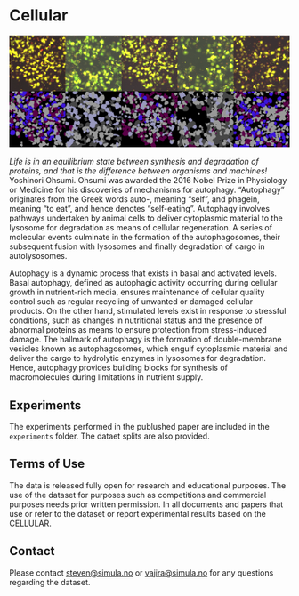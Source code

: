 # Cellular

![banner](/static/images/banner.png)

*Life is in an equilibrium state between synthesis and degradation of proteins, and that is the difference between organisms and machines!* Yoshinori Ohsumi. Ohsumi was awarded the 2016 Nobel Prize in Physiology or Medicine for his discoveries of mechanisms for autophagy. “Autophagy” originates from the Greek words auto-, meaning “self”, and phagein, meaning “to eat”, and hence denotes “self-eating”. Autophagy involves pathways undertaken by animal cells to deliver cytoplasmic material to the lysosome for degradation as means of cellular regeneration. A series of molecular events culminate in the formation of the autophagosomes, their subsequent fusion with lysosomes and finally degradation of cargo in autolysosomes. 

Autophagy is a dynamic process that exists in basal and activated levels. Basal autophagy, defined as autophagic activity occurring during cellular growth in nutrient-rich media, ensures maintenance of cellular quality control such as regular recycling of unwanted or damaged cellular products. On the other hand, stimulated levels exist in response to stressful conditions, such as changes in nutritional status and the presence of abnormal proteins as means to ensure protection from stress-induced damage. The hallmark of autophagy is the formation of double-membrane vesicles known as autophagosomes, which engulf cytoplasmic material and deliver the cargo to hydrolytic enzymes in lysosomes for degradation. Hence, autophagy provides building blocks for synthesis of macromolecules during limitations in nutrient supply. 

## Experiments
The experiments performed in the publushed paper are included in the `experiments` folder. The dataet splits are also provided.

## Terms of Use
The data is released fully open for research and educational purposes. The use of the dataset for purposes such as competitions and commercial purposes needs prior written permission. In all documents and papers that use or refer to the dataset or report experimental results based on the CELLULAR.

## Contact
Please contact steven@simula.no or vajira@simula.no for any questions regarding the dataset.
